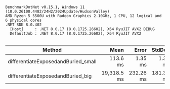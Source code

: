 ```

BenchmarkDotNet v0.15.1, Windows 11 (10.0.26100.4482/24H2/2024Update/HudsonValley)
AMD Ryzen 5 5500U with Radeon Graphics 2.10GHz, 1 CPU, 12 logical and 6 physical cores
.NET SDK 8.0.402
  [Host]     : .NET 8.0.17 (8.0.1725.26602), X64 RyuJIT AVX2 DEBUG
  DefaultJob : .NET 8.0.17 (8.0.1725.26602), X64 RyuJIT AVX2


```
| Method                              | Mean        | Error     | StdDev    |
|------------------------------------ |------------:|----------:|----------:|
| differentiateExposedandBuried_small |    113.6 ms |   1.35 ms |   1.33 ms |
| differentiateExposedandBuried_big   | 19,318.5 ms | 232.26 ms | 181.33 ms |
